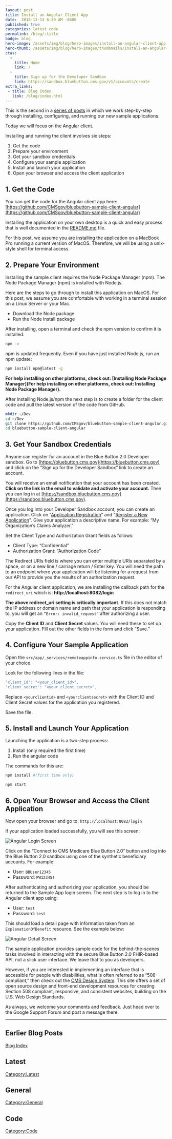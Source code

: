 ```yaml
---
layout: post
title: Install an Angular Client App
date:  2018-12-13 6:30 AM -0600
published: true
categories: latest code
permalink: /blog/:title
badge: blog
hero-image: /assets/img/blog/hero-images/install-an-angular-client-app.jpg
hero-thumb: /assets/img/blog/hero-images/thumbnails/install-an-angular-client-app.jpg
ctas:
  -
    title: Home
    link: /
  -
    title: Sign up for the Developer Sandbox
    link: https://sandbox.bluebutton.cms.gov/v1/accounts/create
extra_links:
 - title: Blog Index
   link: /blog/index.html
---
```


This is the second in a [series of posts](https://bluebutton.cms.gov/blog/More-Sample-Applications.html) in which we work step-by-step through installing, configuring, and running our new sample applications.

Today we will focus on the Angular client.

Installing and running the client involves six steps:
1. Get the code
2. Prepare your environment
3. Get your sandbox credentials
4. Configure your sample application
5. Install and launch your application
6. Open your browser and access the client application

## 1. Get the Code

You can get the code for the Angular client app here:
[https://github.com/CMSgov/bluebutton-sample-client-angular](https://github.com/CMSgov/bluebutton-sample-client-angular)

Installing the application on your own desktop is a quick and easy process that is well documented in the [README.md](https://github.com/CMSgov/bluebutton-sample-client-angular/blob/master/README.md) file.

For this post, we assume you are installing the application on a MacBook Pro running a current version of MacOS. Therefore, we will be using a unix-style shell for terminal access.

## 2. Prepare Your Environment

Installing the sample client requires the Node Package Manager (npm). The Node Package Manager (npm) is installed with Node.js.

Here are the steps to go through to install this application on MacOS.
For this post, we assume you are comfortable with working in a terminal session on a Linux Server or your Mac.

- Download the Node package
- Run the Node install package

After installing, open a terminal and check the npm version to confirm it is installed.

```bash
npm -v
```

npm is updated frequently. Even if you have just installed Node.js, run an npm update:

```bash
npm install npm@latest -g
```

**For help installing on other platforms, check out: [Installing Node Package Manager](For help installing on other platforms, check out: Installing Node Package Manager).**

After installing Node.js/npm the next step is to create a folder for the client code and pull the latest version of the code from GitHub.

```bash
mkdir ~/Dev
cd ~/Dev
git clone https://github.com/CMSgov/bluebutton-sample-client-angular.git
cd bluebutton-sample-client-angular
```

## 3. Get Your Sandbox Credentials

Anyone can register for an account in the Blue Button 2.0 Developer sandbox. Go to [https://bluebutton.cms.gov](https://bluebutton.cms.gov) and click on the
“Sign up for the Developer Sandbox” link to create an account.

You will receive an email notification that your account has been created.
**Click on the link in the email to validate and activate your account.**
Then you can log in at [https://sandbox.bluebutton.cms.gov](https://sandbox.bluebutton.cms.gov).

Once you log into your Developer Sandbox account, you can create an application. Click on “[Application Registration](https://sandbox.bluebutton.cms.gov/v1/o/applications/)” and "[Register a New Application](https://sandbox.bluebutton.cms.gov/v1/o/applications/register/)". Give your application a descriptive name. For example: “My Organization’s Claims Analyzer.”

Set the Client Type and Authorization Grant fields as follows:

- Client Type: “Confidential”
- Authorization Grant: “Authorization Code”

The Redirect URIs field is where you can enter multiple URIs separated by a space, or on a new line / carriage return / Enter key. You will need the path to an endpoint where your application will be listening for a request from our API to provide you the results of an authorization request.

For the Angular client application, we are installing the callback path for the `redirect_uri` which is: **http://localhost:8082/login**

**The above redirect_uri setting is critically important.** If this does not match the IP address or domain name and path that your application is responding to, you will get an `“Error: invalid_request”` after authorizing a user.

Copy the **Client ID** and **Client Secret** values. You will need these to set up your application. Fill out the other fields in the
form and click “Save.”

## 4. Configure Your Sample Application

Open the `src/app/_services/remoteappinfo.service.ts` file in the editor of your choice.

Look for the following lines in the file:

```ts
'client_id': "<your_client_id>",
'client_secret': "<your_client_secret>",
```

Replace `<yourclientid>` and `<yourclientsecret>` with the Client ID and Client Secret values for the application you registered.

Save the file.

## 5. Install and Launch Your Application

Launching the application is a two-step process:

1. Install (only required the first time)
2. Run the angular code

The commands for this are:

```bash
npm install #(first time only)
```

```bash
npm start
```

## 6. Open Your Browser and Access the Client Application

Now open your browser and go to: `http://localhost:8082/login`

If your application loaded successfully, you will see this screen:

![Angular Login Screen](/assets/img/blog/angular-login.png)

Click on the “Connect to CMS Medicare Blue Button 2.0” button and log into the Blue Button 2.0 sandbox using one of the synthetic beneficiary accounts. For example:

- User: `BBUser12345`
- Password: `PW12345!`

After authenticating and authorizing your application, you should be returned to the Sample App login screen. The next step is to log in to the Angular client app using:

- User: `test`
- Password: `test`

This should load a detail page with information taken from an `ExplanationOfBenefit` resource. See the example below:

![Angular Detail Screen](/assets/img/blog/angular-detail.png)

The sample application provides sample code for the behind-the-scenes tasks involved in interacting with the secure Blue Button 2.0 FHIR-based API, not a slick user interface. We leave that to you as developers.

However, if you are interested in implementing an interface that is accessible for people with disabilities, what is often referred to as “508-compliant,” then check out the [CMS Design System](https://design.cms.gov/). This site offers a set of open source design and front-end development resources for creating Section 508 compliant, responsive, and consistent websites, building on the U.S. Web Design Standards.

As always, we welcome your comments and feedback. Just head over to the Google Support Forum and post a message there.

---
## Earlier Blog Posts

[Blog Index](/blog/)

## Latest
[Category:Latest](/blog/category/latest.html)

## General
[Category:General](/blog/category/general.html)

## Code
[Category:Code](/blog/category/code.html)
